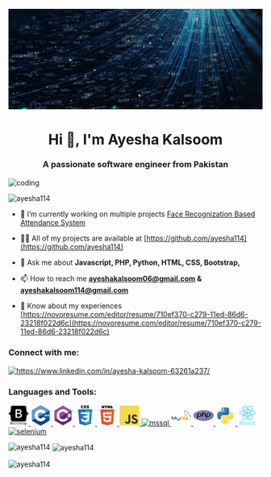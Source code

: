 ![logo](https://github.com/ayesha114/Ayesha-Kalsoom/blob/main/github-banner%20(1).jpg)
<h1 align="center">Hi 👋, I'm Ayesha Kalsoom</h1>
<h3 align="center">A passionate software engineer from Pakistan</h3>

<img align="center" alt="coding" width="400" src="https://cdn.dribbble.com/users/17707/screenshots/2413754/rrr.gif">

<p align="left"> <img src="https://komarev.com/ghpvc/?username=ayesha114&label=Profile%20views&color=0e75b6&style=flat" alt="ayesha114" /> </p>



- 🔭 I’m currently working on multiple projects [Face Recognization Based Attendance System](https://github.com/ayesha114/Face-Reocgnition-Based-Attendance-System-in-Python/tree/master)

- 👨‍💻 All of my projects are available at [https://github.com/ayesha114](https://github.com/ayesha114)

- 💬 Ask me about **Javascript, PHP, Python, HTML, CSS, Bootstrap,**

- 📫 How to reach me **ayeshakalsoom06@gmail.com & ayeshakalsoom114@gmail.com**

- 📄 Know about my experiences [https://novoresume.com/editor/resume/710ef370-c279-11ed-86d6-23218f022d6c](https://novoresume.com/editor/resume/710ef370-c279-11ed-86d6-23218f022d6c)

<h3 align="left">Connect with me:</h3>
<p align="left">
<a href="https://linkedin.com/in/https://www.linkedin.com/in/ayesha-kalsoom-63261a237/" target="blank"><img align="center" src="https://raw.githubusercontent.com/rahuldkjain/github-profile-readme-generator/master/src/images/icons/Social/linked-in-alt.svg" alt="https://www.linkedin.com/in/ayesha-kalsoom-63261a237/" height="30" width="40" /></a>
</p>

<h3 align="left">Languages and Tools:</h3>
<p align="left"> <a href="https://getbootstrap.com" target="_blank" rel="noreferrer"> <img src="https://raw.githubusercontent.com/devicons/devicon/master/icons/bootstrap/bootstrap-plain-wordmark.svg" alt="bootstrap" width="40" height="40"/> </a> <a href="https://www.w3schools.com/cpp/" target="_blank" rel="noreferrer"> <img src="https://raw.githubusercontent.com/devicons/devicon/master/icons/cplusplus/cplusplus-original.svg" alt="cplusplus" width="40" height="40"/> </a> <a href="https://www.w3schools.com/cs/" target="_blank" rel="noreferrer"> <img src="https://raw.githubusercontent.com/devicons/devicon/master/icons/csharp/csharp-original.svg" alt="csharp" width="40" height="40"/> </a> <a href="https://www.w3schools.com/css/" target="_blank" rel="noreferrer"> <img src="https://raw.githubusercontent.com/devicons/devicon/master/icons/css3/css3-original-wordmark.svg" alt="css3" width="40" height="40"/> </a> <a href="https://www.w3.org/html/" target="_blank" rel="noreferrer"> <img src="https://raw.githubusercontent.com/devicons/devicon/master/icons/html5/html5-original-wordmark.svg" alt="html5" width="40" height="40"/> </a> <a href="https://developer.mozilla.org/en-US/docs/Web/JavaScript" target="_blank" rel="noreferrer"> <img src="https://raw.githubusercontent.com/devicons/devicon/master/icons/javascript/javascript-original.svg" alt="javascript" width="40" height="40"/> </a> <a href="https://www.microsoft.com/en-us/sql-server" target="_blank" rel="noreferrer"> <img src="https://www.svgrepo.com/show/303229/microsoft-sql-server-logo.svg" alt="mssql" width="40" height="40"/> </a> <a href="https://www.mysql.com/" target="_blank" rel="noreferrer"> <img src="https://raw.githubusercontent.com/devicons/devicon/master/icons/mysql/mysql-original-wordmark.svg" alt="mysql" width="40" height="40"/> </a> <a href="https://www.php.net" target="_blank" rel="noreferrer"> <img src="https://raw.githubusercontent.com/devicons/devicon/master/icons/php/php-original.svg" alt="php" width="40" height="40"/> </a> <a href="https://www.python.org" target="_blank" rel="noreferrer"> <img src="https://raw.githubusercontent.com/devicons/devicon/master/icons/python/python-original.svg" alt="python" width="40" height="40"/> </a> <a href="https://reactjs.org/" target="_blank" rel="noreferrer"> <img src="https://raw.githubusercontent.com/devicons/devicon/master/icons/react/react-original-wordmark.svg" alt="react" width="40" height="40"/> </a> <a href="https://www.selenium.dev" target="_blank" rel="noreferrer"> <img src="https://raw.githubusercontent.com/detain/svg-logos/780f25886640cef088af994181646db2f6b1a3f8/svg/selenium-logo.svg" alt="selenium" width="40" height="40"/> </a> </p>

<p><img align="left" src="https://github-readme-stats.vercel.app/api/top-langs?username=ayesha114&show_icons=true&locale=en&layout=compact" alt="ayesha114" /></p>

<p>&nbsp;<img align="center" src="https://github-readme-stats.vercel.app/api?username=ayesha114&show_icons=true&locale=en" alt="ayesha114" /></p>

<p><img align="center" src="https://github-readme-streak-stats.herokuapp.com/?user=ayesha114&" alt="ayesha114" /></p>
